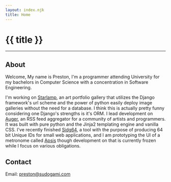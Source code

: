 ```yaml
---
layout: index.njk
title: Home
---
```


# {{ title }}

<hr/>

## About
Welcome,
My name is Preston, I'm a programmer attending University for my bachelors in Computer Science with a concentration in Software Engineering. 

I'm working on [Starlamp](https://github.com/LiminalCrab/starlamp_base), an art portfolio gallery that utilizes the Django framework's url scheme and the power of python easily deploy image galleries without the need for a database. I think this is actually pretty funny considering one Django's strengths is it's ORM. I lead development on [Auger](https://auger.sudogami.com/page/0.html), an RSS feed aggregator for a community of artists and programmers. It was built with pure python and the Jinja2 templating engine and vanilla CSS. I've recently finished [Sidg64](https://github.com/LiminalCrab/sidg64), a tool with the purpose of producing 64 bit Unique IDs for small web applications, and I am prototyping the UI of a metronome called [Apsis](https://github.com/LiminalCrab/Apsis) though development on that is currently frozen while I focus on various obligations. 

## Contact

Email: preston@sudogami.com


